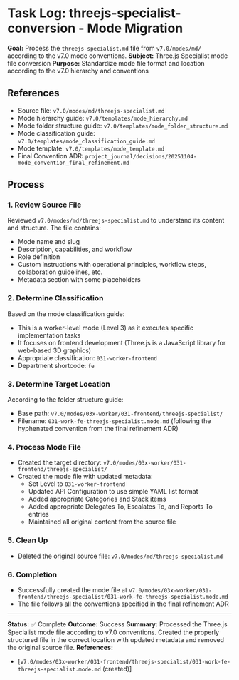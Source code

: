 # Task Log: threejs-specialist-conversion - Mode Migration

**Goal:** Process the `threejs-specialist.md` file from `v7.0/modes/md/` according to the v7.0 mode conventions.
**Subject:** Three.js Specialist mode file conversion
**Purpose:** Standardize mode file format and location according to the v7.0 hierarchy and conventions

## References
- Source file: `v7.0/modes/md/threejs-specialist.md`
- Mode hierarchy guide: `v7.0/templates/mode_hierarchy.md`
- Mode folder structure guide: `v7.0/templates/mode_folder_structure.md`
- Mode classification guide: `v7.0/templates/mode_classification_guide.md`
- Mode template: `v7.0/templates/mode_template.md`
- Final Convention ADR: `project_journal/decisions/20251104-mode_convention_final_refinement.md`

## Process

### 1. Review Source File
Reviewed `v7.0/modes/md/threejs-specialist.md` to understand its content and structure. The file contains:
- Mode name and slug
- Description, capabilities, and workflow
- Role definition
- Custom instructions with operational principles, workflow steps, collaboration guidelines, etc.
- Metadata section with some placeholders

### 2. Determine Classification
Based on the mode classification guide:
- This is a worker-level mode (Level 3) as it executes specific implementation tasks
- It focuses on frontend development (Three.js is a JavaScript library for web-based 3D graphics)
- Appropriate classification: `031-worker-frontend`
- Department shortcode: `fe`

### 3. Determine Target Location
According to the folder structure guide:
- Base path: `v7.0/modes/03x-worker/031-frontend/threejs-specialist/`
- Filename: `031-work-fe-threejs-specialist.mode.md` (following the hyphenated convention from the final refinement ADR)

### 4. Process Mode File
- Created the target directory: `v7.0/modes/03x-worker/031-frontend/threejs-specialist/`
- Created the mode file with updated metadata:
  - Set Level to `031-worker-frontend`
  - Updated API Configuration to use simple YAML list format
  - Added appropriate Categories and Stack items
  - Added appropriate Delegates To, Escalates To, and Reports To entries
  - Maintained all original content from the source file

### 5. Clean Up
- Deleted the original source file: `v7.0/modes/md/threejs-specialist.md`

### 6. Completion
- Successfully created the mode file at `v7.0/modes/03x-worker/031-frontend/threejs-specialist/031-work-fe-threejs-specialist.mode.md`
- The file follows all the conventions specified in the final refinement ADR

---

**Status:** ✅ Complete
**Outcome:** Success
**Summary:** Processed the Three.js Specialist mode file according to v7.0 conventions. Created the properly structured file in the correct location with updated metadata and removed the original source file.
**References:** 
- [`v7.0/modes/03x-worker/031-frontend/threejs-specialist/031-work-fe-threejs-specialist.mode.md` (created)]